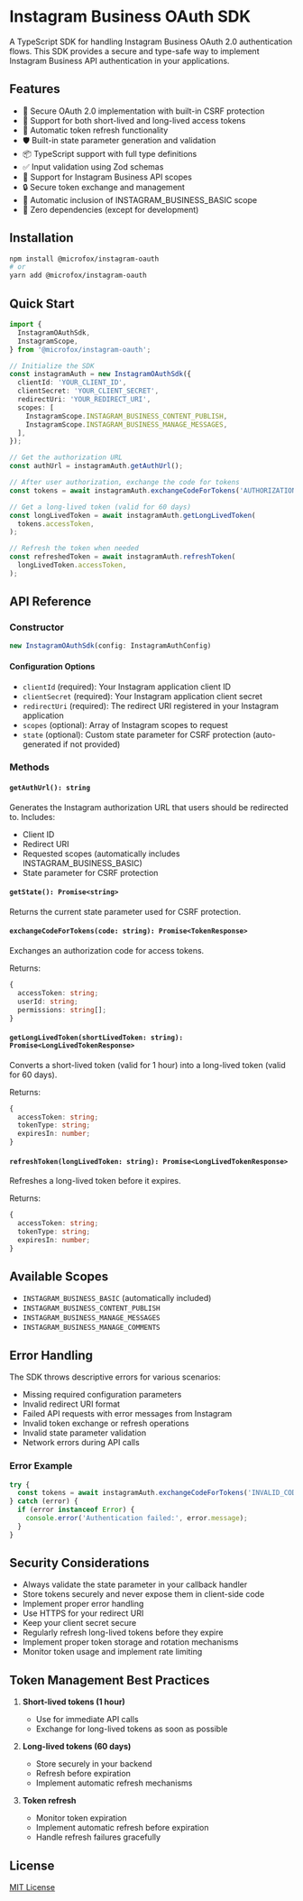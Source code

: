 # Instagram Business OAuth SDK

A TypeScript SDK for handling Instagram Business OAuth 2.0 authentication flows. This SDK provides a secure and type-safe way to implement Instagram Business API authentication in your applications.

## Features

- 🔐 Secure OAuth 2.0 implementation with built-in CSRF protection
- 🔄 Support for both short-lived and long-lived access tokens
- 🔄 Automatic token refresh functionality
- 🛡️ Built-in state parameter generation and validation
- 📦 TypeScript support with full type definitions
- ✅ Input validation using Zod schemas
- 🎯 Support for Instagram Business API scopes
- 🔒 Secure token exchange and management
- 🔄 Automatic inclusion of INSTAGRAM_BUSINESS_BASIC scope
- 🚀 Zero dependencies (except for development)

## Installation

```bash
npm install @microfox/instagram-oauth
# or
yarn add @microfox/instagram-oauth
```

## Quick Start

```typescript
import {
  InstagramOAuthSdk,
  InstagramScope,
} from '@microfox/instagram-oauth';

// Initialize the SDK
const instagramAuth = new InstagramOAuthSdk({
  clientId: 'YOUR_CLIENT_ID',
  clientSecret: 'YOUR_CLIENT_SECRET',
  redirectUri: 'YOUR_REDIRECT_URI',
  scopes: [
    InstagramScope.INSTAGRAM_BUSINESS_CONTENT_PUBLISH,
    InstagramScope.INSTAGRAM_BUSINESS_MANAGE_MESSAGES,
  ],
});

// Get the authorization URL
const authUrl = instagramAuth.getAuthUrl();

// After user authorization, exchange the code for tokens
const tokens = await instagramAuth.exchangeCodeForTokens('AUTHORIZATION_CODE');

// Get a long-lived token (valid for 60 days)
const longLivedToken = await instagramAuth.getLongLivedToken(
  tokens.accessToken,
);

// Refresh the token when needed
const refreshedToken = await instagramAuth.refreshToken(
  longLivedToken.accessToken,
);
```

## API Reference

### Constructor

```typescript
new InstagramOAuthSdk(config: InstagramAuthConfig)
```

#### Configuration Options

- `clientId` (required): Your Instagram application client ID
- `clientSecret` (required): Your Instagram application client secret
- `redirectUri` (required): The redirect URI registered in your Instagram application
- `scopes` (optional): Array of Instagram scopes to request
- `state` (optional): Custom state parameter for CSRF protection (auto-generated if not provided)

### Methods

#### `getAuthUrl(): string`

Generates the Instagram authorization URL that users should be redirected to. Includes:

- Client ID
- Redirect URI
- Requested scopes (automatically includes INSTAGRAM_BUSINESS_BASIC)
- State parameter for CSRF protection

#### `getState(): Promise<string>`

Returns the current state parameter used for CSRF protection.

#### `exchangeCodeForTokens(code: string): Promise<TokenResponse>`

Exchanges an authorization code for access tokens.

Returns:

```typescript
{
  accessToken: string;
  userId: string;
  permissions: string[];
}
```

#### `getLongLivedToken(shortLivedToken: string): Promise<LongLivedTokenResponse>`

Converts a short-lived token (valid for 1 hour) into a long-lived token (valid for 60 days).

Returns:

```typescript
{
  accessToken: string;
  tokenType: string;
  expiresIn: number;
}
```

#### `refreshToken(longLivedToken: string): Promise<LongLivedTokenResponse>`

Refreshes a long-lived token before it expires.

Returns:

```typescript
{
  accessToken: string;
  tokenType: string;
  expiresIn: number;
}
```

## Available Scopes

- `INSTAGRAM_BUSINESS_BASIC` (automatically included)
- `INSTAGRAM_BUSINESS_CONTENT_PUBLISH`
- `INSTAGRAM_BUSINESS_MANAGE_MESSAGES`
- `INSTAGRAM_BUSINESS_MANAGE_COMMENTS`

## Error Handling

The SDK throws descriptive errors for various scenarios:

- Missing required configuration parameters
- Invalid redirect URI format
- Failed API requests with error messages from Instagram
- Invalid token exchange or refresh operations
- Invalid state parameter validation
- Network errors during API calls

### Error Example

```typescript
try {
  const tokens = await instagramAuth.exchangeCodeForTokens('INVALID_CODE');
} catch (error) {
  if (error instanceof Error) {
    console.error('Authentication failed:', error.message);
  }
}
```

## Security Considerations

- Always validate the state parameter in your callback handler
- Store tokens securely and never expose them in client-side code
- Implement proper error handling
- Use HTTPS for your redirect URI
- Keep your client secret secure
- Regularly refresh long-lived tokens before they expire
- Implement proper token storage and rotation mechanisms
- Monitor token usage and implement rate limiting

## Token Management Best Practices

1. **Short-lived tokens (1 hour)**

   - Use for immediate API calls
   - Exchange for long-lived tokens as soon as possible

2. **Long-lived tokens (60 days)**

   - Store securely in your backend
   - Refresh before expiration
   - Implement automatic refresh mechanisms

3. **Token refresh**
   - Monitor token expiration
   - Implement automatic refresh before expiration
   - Handle refresh failures gracefully

## License

[MIT License](LICENSE)
